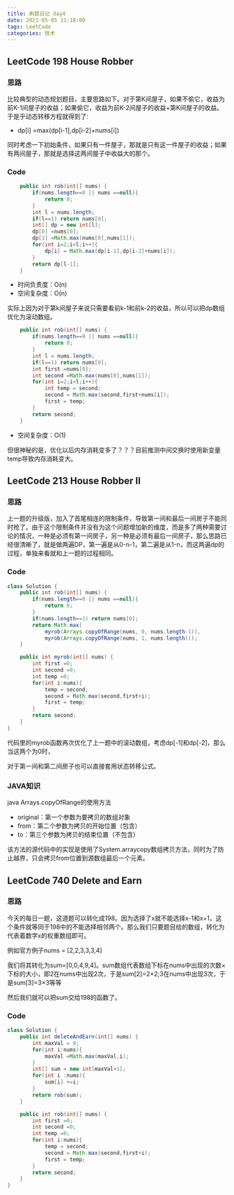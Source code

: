 ```yaml
---
title: 刷题日记 day4
date: 2021-05-05 11:18:00
tags: LeetCode
categories: 技术
---
```


## LeetCode 198 House Robber

### 思路

比较典型的动态规划题目，主要思路如下。对于第K间屋子，如果不偷它，收益为前K-1间屋子的收益；如果偷它，收益为前K-2间屋子的收益+第K间屋子的收益。于是乎动态转移方程就得到了:

- dp[i] =max(dp[i-1],dp[i-2]+nums[i])

同时考虑一下初始条件，如果只有一件屋子，那就是只有这一件屋子的收益；如果有两间屋子，那就是选择这两间屋子中收益大的那个。

### Code

```java
    public int rob(int[] nums) {
        if(nums.length==0 || nums ==null){
            return 0;
        }
        int l = nums.length;
        if(l==1) return nums[0];
        int[] dp = new int[l];
        dp[0] =nums[0];
        dp[1] =Math.max(nums[0],nums[1]);
        for(int i=2;i<l;i++){
            dp[i] = Math.max(dp[i-1],dp[i-2]+nums[i]);
        }
        return dp[l-1];
    }
```

- 时间负责度：O(n)
- 空间复杂度：O(n)

实际上因为对于第k间屋子来说只需要看前k-1和前k-2的收益，所以可以把dp数组优化为滚动数组。

```java
    public int rob(int[] nums) {
        if(nums.length==0 || nums ==null){
            return 0;
        }
        int l = nums.length;
        if(l==1) return nums[0];
        int first =nums[0];
        int second =Math.max(nums[0],nums[1]);
        for(int i=2;i<l;i++){
            int temp = second;
            second = Math.max(second,first+nums[i]);
            first = temp;
        }
        return second;
    }
```

- 空间复杂度：O(1)

但很神秘的是，优化以后内存消耗变多了？？？目前推测中间交换时使用新变量temp导致内存消耗变大。

## LeetCode 213 House Robber II

### 思路

上一题的升级版，加入了首尾相连的限制条件，导致第一间和最后一间房子不能同时抢了。由于这个限制条件并没有为这个问题增加新的维度，而是多了两种需要讨论的情况，一种是必须有第一间房子，另一种是必须有最后一间房子，那么思路已经很清晰了，就是做两遍DP，第一遍是从0-n-1，第二遍是从1-n，而这两遍dp的过程，单独来看就和上一题的过程相同。

### Code

```java
class Solution {
    public int rob(int[] nums) {
        if(nums.length==0 || nums ==null){
            return 0;
        }
        if(nums.length==1) return nums[0];
        return Math.max(
            myrob(Arrays.copyOfRange(nums, 0, nums.length-1)),
            myrob(Arrays.copyOfRange(nums, 1, nums.length)));
    }

    public int myrob(int[] nums) {
        int first =0;
        int second =0;
        int temp =0;
        for(int i:nums){
            temp = second;
            second = Math.max(second,first+i);
            first = temp;
        }
        return second;
    }
}
```

代码里的myrob函数再次优化了上一题中的滚动数组，考虑dp[-1]和dp[-2]，那么当这两个为0时，

对于第一间和第二间房子也可以直接套用状态转移公式。

### JAVA知识

java Arrays.copyOfRange的使用方法

- original：第一个参数为要拷贝的数组对象
- from：第二个参数为拷贝的开始位置（包含）
- to：第三个参数为拷贝的结束位置（不包含）

该方法的源代码中的实现是使用了System.arraycopy数组拷贝方法，同时为了防止越界，只会拷贝from位置到源数组最后一个元素。

## LeetCode 740 Delete and Earn

### 思路

今天的每日一题，这道题可以转化成198。因为选择了x就不能选择x-1和x+1，这个条件就等同于198中的不能选择相邻两个。那么我们只要题目给的数组，转化为代表着数字x的权重数组即可。

例如官方例子nums = [2,2,3,3,3,4]

我们将其转化为sum=[0,0,4,9,4]。sum数组代表数组下标在nums中出现的次数×下标的大小，即2在nums中出现2次，于是sum[2]=2×2;3在nums中出现3次，于是sum[3]=3×3等等

然后我们就可以把sum交给198的函数了。

### Code

```java
class Solution {
    public int deleteAndEarn(int[] nums) {
        int maxVal = 0;
        for(int i:nums){
            maxVal =Math.max(maxVal,i);
        }
        int[] sum = new int[maxVal+1];
        for(int i :nums){
            sum[i] +=i;
        }
        return rob(sum);
    }

    public int rob(int[] nums) {
        int first =0;
        int second =0;
        int temp =0;
        for(int i:nums){
            temp = second;
            second = Math.max(second,first+i);
            first = temp;
        }
        return second;
    }
}
```


